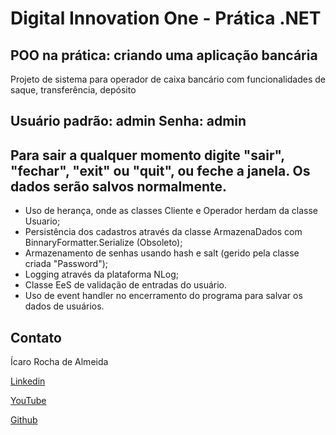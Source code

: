 # Digital Innovation One - Prática .NET

## POO na prática: criando uma aplicação bancária

Projeto de sistema para operador de caixa bancário com funcionalidades de saque, transferência, depósito

## Usuário padrão: admin Senha: admin
## Para sair a qualquer momento digite "sair", "fechar", "exit" ou "quit", ou feche a janela. Os dados serão salvos normalmente.

- Uso de herança, onde as classes Cliente e Operador herdam da classe Usuario;
- Persistência dos cadastros através da classe ArmazenaDados com BinnaryFormatter.Serialize (Obsoleto);
- Armazenamento de senhas usando hash e salt (gerido pela classe criada "Password");
- Logging através da plataforma NLog;
- Classe EeS de validação de entradas do usuário.
- Uso de event handler no encerramento do programa para salvar os dados de usuários.


## Contato

Ícaro Rocha de Almeida

[Linkedin](https://www.linkedin.com/in/ícaro-rocha-de-almeida/)

[YouTube](https://www.youtube.com/channel/UCTpkO-L3pK4nCA52ro8T0BA)

[Github](https://github.com/icaro-almeida)
